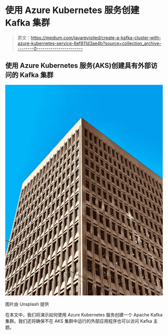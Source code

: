 # 使用 Azure Kubernetes 服务创建 Kafka 集群

> 原文：<https://medium.com/javarevisited/create-a-kafka-cluster-with-azure-kubernetes-service-6ef811d3ae4b?source=collection_archive---------0----------------------->

## 使用 Azure Kubernetes 服务(AKS)创建具有外部访问的 Kafka 集群

![](img/ef8264d6e4e5222a18e5c1a5b18974b0.png)

图片由 Unsplash 提供

在本文中，我们将演示如何使用 Azure Kubernetes 服务创建一个 Apache Kafka 集群。我们还将确保不在 AKS 集群中运行的外部应用程序也可以访问 Kafka 主题。